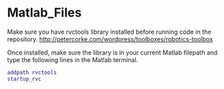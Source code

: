 # Matlab_Files
Make sure you have rvctools library installed before running code in the repository.
http://petercorke.com/wordpress/toolboxes/robotics-toolbox

Once installed, make sure the library is in your current Matlab filepath and type the following lines in the Matlab terminal.

```Matlab
addpath rvctools
startup_rvc
```
